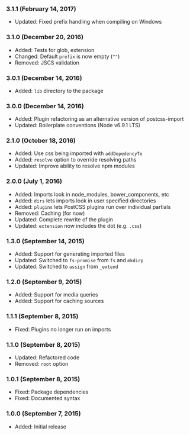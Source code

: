 ### 3.1.1 (February 14, 2017)

- Updated: Fixed prefix handling when compiling on Windows

### 3.1.0 (December 20, 2016)

- Added: Tests for glob, extension
- Changed: Default `prefix` is now empty (`""`)
- Removed: JSCS validation

### 3.0.1 (December 14, 2016)

- Added: `lib` directory to the package

### 3.0.0 (December 14, 2016)

- Added: Plugin refactoring as an alternative version of postcss-import
- Updated: Boilerplate conventions (Node v6.9.1 LTS)

### 2.1.0 (October 18, 2016)

- Added: Use css being imported with `addDepedencyTo`
- Added: `resolve` option to override resolving paths
- Updated: Improve ability to resolve npm modules

### 2.0.0 (July 1, 2016)

- Added: Imports look in node_modules, bower_components, etc
- Added: `dirs` lets imports look in user specified directories
- Added: `plugins` lets PostCSS plugins run over individual partials
- Removed: Caching (for now)
- Updated: Complete rewrite of the plugin
- Updated: `extension` now includes the dot (e.g. `.css`)

### 1.3.0 (September 14, 2015)

- Added: Support for generating imported files
- Updated: Switched to `fs-promise` from `fs` and `mkdirp`
- Updated: Switched to `assign` from `_extend`

### 1.2.0 (September 9, 2015)

- Added: Support for media queries
- Added: Support for caching sources

### 1.1.1 (September 8, 2015)

- Fixed: Plugins no longer run on imports

### 1.1.0 (September 8, 2015)

- Updated: Refactored code
- Removed: `root` option

### 1.0.1 (September 8, 2015)

- Fixed: Package dependencies
- Fixed: Documented syntax

### 1.0.0 (September 7, 2015)

- Added: Initial release
